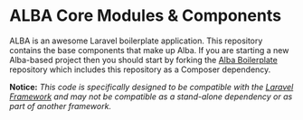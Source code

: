 ALBA Core Modules & Components
===

ALBA is an awesome Laravel boilerplate application. This repository contains the base components that make up Alba. If you are starting a new Alba-based project then you should start by forking the [Alba Boilerplate](http://github.com/emersonmedia/Alba-Boilerplate) repository which includes this repository as a Composer dependency.

**Notice:** _This code is specifically designed to be compatible with the [Laravel Framework](http://laravel.com) and may not be compatible as a stand-alone dependency or as part of another framework._

